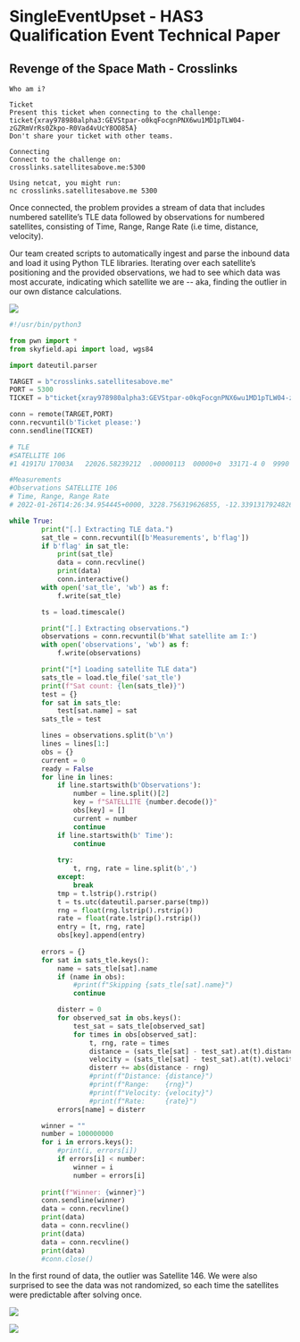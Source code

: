 # SingleEventUpset - HAS3 Qualification Event Technical Paper

## Revenge of the Space Math - Crosslinks

```
Who am i?

Ticket
Present this ticket when connecting to the challenge:
ticket{xray978980alpha3:GEVStpar-o0kqFocgnPNX6wu1MD1pTLW04-zGZRmVrRs0Zkpo-R0Vad4vUcY8OO85A}
Don't share your ticket with other teams.

Connecting
Connect to the challenge on:
crosslinks.satellitesabove.me:5300

Using netcat, you might run:
nc crosslinks.satellitesabove.me 5300
```

Once connected, the problem provides a stream of data that includes numbered satellite’s TLE data followed by observations for numbered satellites, consisting of Time, Range, Range Rate (i.e time, distance, velocity).

Our team created scripts to automatically ingest and parse the inbound data and load it using Python TLE libraries.  Iterating over each satellite’s positioning and the provided observations, we had to see which data was most accurate, indicating which satellite we are -- aka, finding the outlier in our own distance calculations.

 ![](4a.png)

```python
#!/usr/bin/python3

from pwn import *
from skyfield.api import load, wgs84

import dateutil.parser

TARGET = b"crosslinks.satellitesabove.me"
PORT = 5300
TICKET = b"ticket{xray978980alpha3:GEVStpar-o0kqFocgnPNX6wu1MD1pTLW04-zGZRmVrRs0Zkpo-R0Vad4vUcY8OO85A}"

conn = remote(TARGET,PORT)
conn.recvuntil(b'Ticket please:')
conn.sendline(TICKET)

# TLE
#SATELLITE 106
#1 41917U 17003A   22026.58239212  .00000113  00000+0  33171-4 0  9990

#Measurements
#Observations SATELLITE 106
# Time, Range, Range Rate
# 2022-01-26T14:26:34.954445+0000, 3228.756319626855, -12.339131792482657

while True:
        print("[.] Extracting TLE data.")
        sat_tle = conn.recvuntil([b'Measurements', b'flag'])
        if b'flag' in sat_tle:
            print(sat_tle)
            data = conn.recvline()
            print(data)
            conn.interactive()
        with open('sat_tle', 'wb') as f:
            f.write(sat_tle)

        ts = load.timescale()

        print("[.] Extracting observations.")
        observations = conn.recvuntil(b'What satellite am I:')
        with open('observations', 'wb') as f:
            f.write(observations)

        print("[*] Loading satellite TLE data")
        sats_tle = load.tle_file('sat_tle')
        print(f"Sat count: {len(sats_tle)}")
        test = {}
        for sat in sats_tle:
            test[sat.name] = sat
        sats_tle = test

        lines = observations.split(b'\n')
        lines = lines[1:]
        obs = {}
        current = 0
        ready = False
        for line in lines:
            if line.startswith(b'Observations'):
                number = line.split()[2]
                key = f"SATELLITE {number.decode()}"
                obs[key] = []
                current = number
                continue
            if line.startswith(b' Time'):
                continue
           
            try:
                t, rng, rate = line.split(b',')
            except:
                break
            tmp = t.lstrip().rstrip()
            t = ts.utc(dateutil.parser.parse(tmp))
            rng = float(rng.lstrip().rstrip())
            rate = float(rate.lstrip().rstrip())
            entry = [t, rng, rate]
            obs[key].append(entry)
            
        errors = {}
        for sat in sats_tle.keys():
            name = sats_tle[sat].name
            if (name in obs):
                #print(f"Skipping {sats_tle[sat].name}")
                continue

            disterr = 0
            for observed_sat in obs.keys():
                test_sat = sats_tle[observed_sat]
                for times in obs[observed_sat]:
                    t, rng, rate = times
                    distance = (sats_tle[sat] - test_sat).at(t).distance().km
                    velocity = (sats_tle[sat] - test_sat).at(t).velocity.km_per_s
                    disterr += abs(distance - rng)
                    #print(f"Distance: {distance}")
                    #print(f"Range:    {rng}")
                    #print(f"Velocity: {velocity}")
                    #print(f"Rate:     {rate}")
            errors[name] = disterr

        winner = ""
        number = 100000000
        for i in errors.keys():
            #print(i, errors[i])
            if errors[i] < number:
                winner = i
                number = errors[i]
                
        print(f"Winner: {winner}")
        conn.sendline(winner)
        data = conn.recvline()
        print(data)
        data = conn.recvline()
        print(data)
        data = conn.recvline()
        print(data)
        #conn.close()
```

In the first round of data, the outlier was Satellite 146.  We were also surprised to see the data was not randomized, so each time the satellites were predictable after solving once.

 ![](4c.png)

 ![](4d.png)

